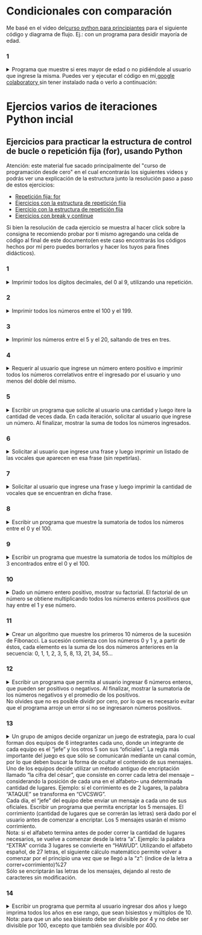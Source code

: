 # Condicionales con comparación

Me basé en el video del[curso python para principiantes](https://www.youtube.com/watch?v=57qyeRe2sIc&list=PLs-v5LWbw7JkIz8145zh7_ioAnXON_cMj&index=33) para el siguiente código y diagrama de flujo. Ej.: con un programa para desidir mayoría de edad.

### 1
<details> 
  <summary>Programa que muestre si eres mayor de edad o no pidiéndole al usuario que ingrese la misma. Puedes ver y ejecutar el código en mi<a href="https://colab.research.google.com/drive/14iSBXwFNy9P549Kfnmdi2g75JQwkiDAi#scrollTo=-aeR9LieWVX7&line=10&uniqifier=1 "> google colaboratory </a> sin tener instalado nada  o verlo a continuación: </summary>
  <br>Solución:

```
# defino función por recomendación de buenas prácticas.
def mayor_edad(num):
  if num >= 21:
    return True
  else:
    return False
#defino variable y asigno valor pidiéndole al usuario
edad = int(input('ingresa tu edad: \n'))
if mayor_edad(edad):
  print('eres mayor de edad')
else:
  print('eres menor de edad')
```

</details>

# Ejercios varios de iteraciones Python incial

## Ejercicios para practicar la estructura de control de bucle o repetición fija (for), usando Python
Atención: este material fue sacado principalmente del "curso de programación desde cero" en el cual encontrarás los siguientes videos  y podrás ver una explicación de la estructura junto la resolución paso a paso de estos ejercicios:
+ [Repetición fija: for](https://www.youtube.com/watch?v=TPXPoUkUNqg)
+ [Ejercicios con la estructura de repetición fija](https://www.youtube.com/watch?v=cmFX38TpxNM)
+ [Ejercicio con la estructura de repetición fija](https://www.youtube.com/watch?v=7fBMgfbD570)
+ [Ejercicios con break y continue](https://www.youtube.com/watch?v=lG-DTUOZVZg)

Si bien la resolución de cada ejercicio se muestra al hacer click sobre la consigna te recomiendo probar por ti mismo agregando una celda de código al final de este documento(en este caso encontrarás los códigos hechos por mí pero puedes borrarlos y hacer los tuyos para fines didácticos).

### 1
<details> 
  <summary>Imprimir todos los dígitos decimales, del 0 al 9, utilizando una repetición.</summary>
  <br>Solución:

```
for x in range(10):
    print(x)
```

</details>


### 2
<details> 
  <summary>Imprimir todos los números entre el 100 y el 199.</summary>
<br>Solución:

```
for x in range(100,200):
    print(x)
```

</details>



### 3
<details> 
  <summary>Imprimir los números entre el 5 y el 20, saltando de tres en tres.</summary>
<br>Solución:

```
for x in range(5,20,3):
    print(x)
```

</details>


### 4
<details> 
  <summary>Requerir al usuario que ingrese un número entero positivo e imprimir todos los números correlativos entre el ingresado por el usuario y uno menos del doble del mismo.</summary>
<br>Solución:

```
n=int(input("Número: "))
for x in range(n, n*2):
    print(x)
```

</details>


### 5
<details> 
  <summary>Escribir un programa que solicite al usuario una cantidad y luego itere la cantidad de veces dada. En cada iteración, solicitar al usuario que ingrese un número. Al finalizar, mostrar la suma de todos los números ingresados.</summary>
<br>Solución:

```
c=int(input("Cantidad de números: "))
total=0
for variable in range(c):
   numero=int(input("Número: "))
   total+=numero
print("Total de la suma:", total)
```

</details>


### 6
<details> 
  <summary>Solicitar al usuario que ingrese una frase y luego imprimir un listado de las vocales que aparecen en esa frase (sin repetirlas).</summary>
<br>Solución:

```
frase=input("Frase: ")
print("Vocales en la frase:")
for x in "aeiou":
  if x in frase:
    print(x)
```

</details>


### 7
<details> 
  <summary>Solicitar al usuario que ingrese una frase y luego imprimir la cantidad de vocales que se encuentran en dicha frase.</summary>
<br>Solución:

```
frase=input("Frase: ")
cantidad=0
for x in frase:
    if x in "aeiou":
        cantidad+=1
print("Cantidad de vocales:", cantidad)
```

</details>


### 8
<details> 
  <summary>Escribir un programa que muestre la sumatoria de todos los números entre el 0 y el 100.</summary>
<br>Solución:

```
total=0
for i in range(101):
    total=total+i
print("Sumatoria:", total)
```

</details>


### 9
<details> 
  <summary>Escribir un programa que muestre la sumatoria de todos los múltiplos de 3 encontrados entre el 0 y el 100.</summary>
<br>Solución:

```
total=0
for i in range(101):
    if numero%3 == 0:
        total=total+i
print("Sumatoria de los múltiplos de 3:", total)
```

</details>

### 10
<details> 
  <summary>Dado un número entero positivo, mostrar su factorial. El factorial de un número se obtiene multiplicando todos los números enteros positivos que hay entre el 1 y ese número. </summary>
<br>Solución:

```
numero=int(input("Número:"))
f=1
if numero!=0:
    for i in range(1,numero+1):
        f=f*i
print("Factorial:", f)
```

</details>

### 11
<details> 
  <summary>Crear un algoritmo que muestre los primeros 10 números de la sucesión de Fibonacci. La sucesión comienza con los números 0 y 1 y, a partir de éstos, cada elemento es la suma de los dos números anteriores en la secuencia:
0, 1, 1, 2, 3, 5, 8, 13, 21, 34, 55…</summary>
<br>Solución:

```
n1=0
n2=1
print(n1)
print(n2)
for i in range(8):
    n3=n1+n2
    print(n3)
    n1=n2
    n2=n3
```

</details>

### 12
<details> 
  <summary>Escribir un programa que permita al usuario ingresar 6 números enteros, que pueden ser positivos o negativos. Al finalizar, mostrar la sumatoria de los números negativos y el promedio de los positivos.
<br />No olvides que no es posible dividir por cero, por lo que es necesario evitar que el programa arroje un error si no se ingresaron números positivos. </summary>
<br>Solución:

```
sumaPositivos=0
cantidadPositivos=0
sumaNegativos=0
for i in range(6):
   nro=int(input("Número: "))
   if nro>0:
       sumaPositivos=sumaPositivos+nro
       cantidadPositivos=cantidadPositivos+1
   else:
       sumaNegativos=sumaNegativos+nro
print("Sumatoria de los negativos: ", sumaNegativos)
if cantidadPositivos!=0:
   print("Promedio de los positivos: ",sumaPositivos/cantidadPositivos)
else:
   print("No se ingresaron números positivos")
```

</details>


### 13
<details> 
  <summary>Un grupo de amigos decide organizar un juego de estrategia, para lo cual forman dos equipos de 6 integrantes cada uno, donde un integrante de cada equipo es el “jefe” y los otros 5 son sus “oficiales”. La regla más importante del juego es que sólo se comunicarán mediante un canal común, por lo que deben buscar la forma de ocultar el contenido de sus mensajes. Uno de los equipos decide utilizar un método antiguo de encriptación llamado “la cifra del césar”, que consiste en correr cada letra del mensaje –considerando la posición de cada una en el alfabeto– una determinada cantidad de lugares. Ejemplo: si el corrimiento es de 2 lugares, la palabra “ATAQUE” se transforma en “CVCSWG”.
<br />Cada día, el “jefe” del equipo debe enviar un mensaje a cada uno de sus oficiales. Escribir un programa que permita encriptar los 5 mensajes. El corrimiento (cantidad de lugares que se correrán las letras) será dado por el usuario antes de comenzar a encriptar. Los 5 mensajes usarán el mismo corrimiento. 
<br />Nota: si el alfabeto termina antes de poder correr la cantidad de lugares necesarios, se vuelve a comenzar desde la letra “a”. Ejemplo: la palabra “EXTRA” corrida 3 lugares se convierte en “HAWUD”. Utilizando el alfabeto español, de 27 letras, el siguiente cálculo matemático permite volver a comenzar por el principio una vez que se llegó a la “z”: (índice de la letra a correr+corrimiento)%27
<br />Sólo se encriptarán las letras de los mensajes, dejando al resto de caracteres sin modificación.</summary>
<br>Solución:

```
alfabeto="abcdefghijklmnñopqrstuvwxyz"
corrimiento=int(input("Corrimiento: "))
for i in range(5):
    mensaje=input("Mensaje a encriptar: ")
    encriptado=""
    for caracter in mensaje:
        if caracter.lower() in alfabeto:
             indice=alfabeto.find(caracter.lower())
           indice=(indice+corrimiento)%27
            encriptado+=alfabeto[indice]
        else:
             encriptado+=caracter
     print("*** Mensaje encriptado: ", encriptado)
```

</details>


### 14
<details> 
  <summary>Escribir un programa que permita al usuario ingresar dos años y luego imprima todos los años en ese rango, que sean bisiestos y múltiplos de 10.
Nota: para que un año sea bisiesto debe ser divisible por 4 y no debe ser divisible por 100, excepto que también sea divisible por 400.</summary>
<br>Solución:

```
anioInicio=int(input("Año inicial:"))
anioFin=int(input("Año final:"))
for anio in range(anioInicio, anioFin+1):
   if not anio%10==0:
       continue
   if not anio%4==0:
       continue
   if anio%100!=0 or anio%400==0:
       print(anio)
```

</details>

